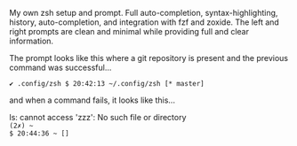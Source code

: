My own zsh setup and prompt.
Full auto-completion, syntax-highlighting, history, auto-completion, and integration with fzf and zoxide.
The left and right prompts are clean and minimal while providing full and clear information.

The prompt looks like this where a git repository is present and the previous command was successful...

<code>✔ .config/zsh $                                      20:42:13 ~/.config/zsh [* master] <mike></code>

and when a command fails, it looks like this...

ls: cannot access 'zzz': No such file or directory<br />
<code>(2✗) ~ $                                                                20:44:36 ~ [] <mike></code>


